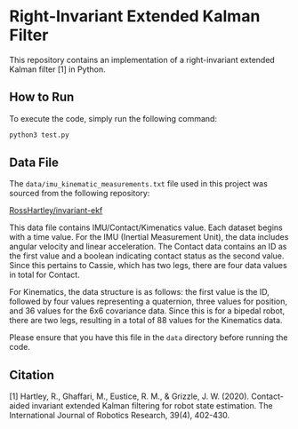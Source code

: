 # Right-Invariant Extended Kalman Filter

This repository contains an implementation of a right-invariant extended Kalman filter [1] in Python.

## How to Run

To execute the code, simply run the following command:

```bash
python3 test.py
```
## Data File

The `data/imu_kinematic_measurements.txt` file used in this project was sourced from the following repository:

[RossHartley/invariant-ekf](https://github.com/RossHartley/invariant-ekf/tree/master)

This data file contains IMU/Contact/Kimenatics value. Each dataset begins with a time value. For the IMU (Inertial Measurement Unit), the data includes angular velocity and linear acceleration. The Contact data contains an ID as the first value and a boolean indicating contact status as the second value. Since this pertains to Cassie, which has two legs, there are four data values in total for Contact.

For Kinematics, the data structure is as follows: the first value is the ID, followed by four values representing a quaternion, three values for position, and 36 values for the 6x6 covariance data. Since this is for a bipedal robot, there are two legs, resulting in a total of 88 values for the Kinematics data.

Please ensure that you have this file in the `data` directory before running the code.

## Citation
[1] Hartley, R., Ghaffari, M., Eustice, R. M., & Grizzle, J. W. (2020). Contact-aided invariant extended Kalman filtering for robot state estimation. The International Journal of Robotics Research, 39(4), 402-430.

